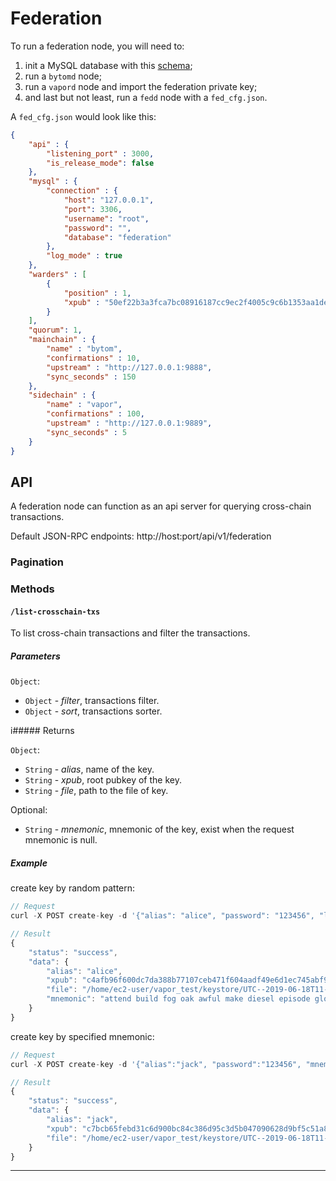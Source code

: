 # Federation

To run a federation node, you will need to:

1. init a MySQL database with this [schema](./federation.sql);
2. run a `bytomd` node;
3. run a `vapord` node and import the federation private key;
4. and last but not least, run a `fedd` node with a `fed_cfg.json`.

A `fed_cfg.json` would look like this:

```json
{
    "api" : {
        "listening_port" : 3000,
        "is_release_mode": false
    },
    "mysql" : {
        "connection" : {
            "host": "127.0.0.1",
            "port": 3306,
            "username": "root",
            "password": "",
            "database": "federation"
        },
        "log_mode" : true
    },
    "warders" : [
        {
            "position" : 1,
            "xpub" : "50ef22b3a3fca7bc08916187cc9ec2f4005c9c6b1353aa1decbd4be3f3bb0fbe1967589f0d9dec13a388c0412002d2c267bdf3b920864e1ddc50581be5604ce1"
        }
    ],
    "quorum": 1,
    "mainchain" : {
        "name" : "bytom",
        "confirmations" : 10,
        "upstream" : "http://127.0.0.1:9888",
        "sync_seconds" : 150
    },
    "sidechain" : {
        "name" : "vapor",
        "confirmations" : 100,
        "upstream" : "http://127.0.0.1:9889",
        "sync_seconds" : 5
    }
}
```
## API
A federation node can function as an api server for querying cross-chain transactions.

Default JSON-RPC endpoints:
http://host:port/api/v1/federation

### Pagination

### Methods

#### `/list-crosschain-txs`

To list cross-chain transactions and filter the transactions.

##### Parameters

`Object`:

- `Object` - *filter*, transactions filter.
- `Object` - *sort*, transactions sorter.
<!-- 
Optional:

- `String` - *mnemonic*, mnemonic of the key, create key by specified mnemonic.
 -->


i##### Returns

`Object`:

- `String` - *alias*, name of the key.
- `String` - *xpub*, root pubkey of the key.
- `String` - *file*, path to the file of key.

Optional:

- `String` - *mnemonic*, mnemonic of the key, exist when the request mnemonic is null.

##### Example

create key by random pattern:

```js
// Request
curl -X POST create-key -d '{"alias": "alice", "password": "123456", "language": "en"}'

// Result
{
    "status": "success",
    "data": {
        "alias": "alice",
        "xpub": "c4afb96f600dc7da388b77107ceb471f604aadf49e6d1ec745abf9ae797e69a2a1f113e2cb2541166609ba725dea4072e54376ed90bcbdd0200853191a2f560a",
        "file": "/home/ec2-user/vapor_test/keystore/UTC--2019-06-18T11-04-34.512032731Z--66942e00-1466-45ea-b9f1-32ea30000017",
        "mnemonic": "attend build fog oak awful make diesel episode glove mind fire sleep"
    }
}
```

create key by specified mnemonic:

```js
// Request
curl -X POST create-key -d '{"alias":"jack", "password":"123456", "mnemonic":"please observe raw beauty blue sea believe then boat float beyond position", "language":"en"}'

// Result
{
    "status": "success",
    "data": {
        "alias": "jack",
        "xpub": "c7bcb65febd31c6d900bc84c386d95c3d5b047090628d9bf5c51a848945b6986e99ff70388018a7681fa37a240dbd8df39a994c86f9314a61e75feb33563ca72",
        "file": "/home/ec2-user/vapor_test/keystore/UTC--2019-06-18T11-10-02.390062724Z--3e5a16a3-93bf-4c81-aec1-c4279458a605"
    }
}
```

----
